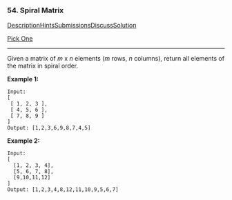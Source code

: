 ### 54. Spiral Matrix

[Description](https://leetcode.com/problems/spiral-matrix/description/)[Hints](https://leetcode.com/problems/spiral-matrix/hints/)[Submissions](https://leetcode.com/problems/spiral-matrix/submissions/)[Discuss](https://leetcode.com/problems/spiral-matrix/discuss/)[Solution](https://leetcode.com/problems/spiral-matrix/solution/)

[Pick One](https://leetcode.com/problems/random-one-question/)

------

Given a matrix of *m* x *n* elements (*m* rows, *n* columns), return all elements of the matrix in spiral order.

**Example 1:**

```
Input:
[
 [ 1, 2, 3 ],
 [ 4, 5, 6 ],
 [ 7, 8, 9 ]
]
Output: [1,2,3,6,9,8,7,4,5]
```

**Example 2:**

```
Input:
[
  [1, 2, 3, 4],
  [5, 6, 7, 8],
  [9,10,11,12]
]
Output: [1,2,3,4,8,12,11,10,9,5,6,7]
```